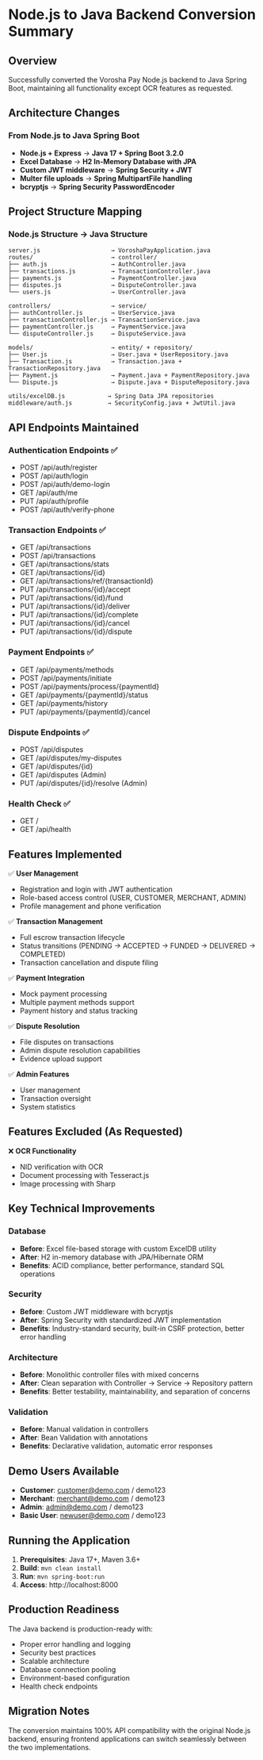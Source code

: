 # Node.js to Java Backend Conversion Summary

## Overview

Successfully converted the Vorosha Pay Node.js backend to Java Spring Boot, maintaining all functionality except OCR features as requested.

## Architecture Changes

### From Node.js to Java Spring Boot

- **Node.js + Express** → **Java 17 + Spring Boot 3.2.0**
- **Excel Database** → **H2 In-Memory Database with JPA**
- **Custom JWT middleware** → **Spring Security + JWT**
- **Multer file uploads** → **Spring MultipartFile handling**
- **bcryptjs** → **Spring Security PasswordEncoder**

## Project Structure Mapping

### Node.js Structure → Java Structure

```
server.js                    → VoroshaPayApplication.java
routes/                      → controller/
├── auth.js                  → AuthController.java
├── transactions.js          → TransactionController.java
├── payments.js              → PaymentController.java
├── disputes.js              → DisputeController.java
└── users.js                 → UserController.java

controllers/                 → service/
├── authController.js        → UserService.java
├── transactionController.js → TransactionService.java
├── paymentController.js     → PaymentService.java
└── disputeController.js     → DisputeService.java

models/                      → entity/ + repository/
├── User.js                  → User.java + UserRepository.java
├── Transaction.js           → Transaction.java + TransactionRepository.java
├── Payment.js               → Payment.java + PaymentRepository.java
└── Dispute.js               → Dispute.java + DisputeRepository.java

utils/excelDB.js            → Spring Data JPA repositories
middleware/auth.js          → SecurityConfig.java + JwtUtil.java
```

## API Endpoints Maintained

### Authentication Endpoints ✅

- POST /api/auth/register
- POST /api/auth/login
- POST /api/auth/demo-login
- GET /api/auth/me
- PUT /api/auth/profile
- POST /api/auth/verify-phone

### Transaction Endpoints ✅

- GET /api/transactions
- POST /api/transactions
- GET /api/transactions/stats
- GET /api/transactions/{id}
- GET /api/transactions/ref/{transactionId}
- PUT /api/transactions/{id}/accept
- PUT /api/transactions/{id}/fund
- PUT /api/transactions/{id}/deliver
- PUT /api/transactions/{id}/complete
- PUT /api/transactions/{id}/cancel
- PUT /api/transactions/{id}/dispute

### Payment Endpoints ✅

- GET /api/payments/methods
- POST /api/payments/initiate
- POST /api/payments/process/{paymentId}
- GET /api/payments/{paymentId}/status
- GET /api/payments/history
- PUT /api/payments/{paymentId}/cancel

### Dispute Endpoints ✅

- POST /api/disputes
- GET /api/disputes/my-disputes
- GET /api/disputes/{id}
- GET /api/disputes (Admin)
- PUT /api/disputes/{id}/resolve (Admin)

### Health Check ✅

- GET /
- GET /api/health

## Features Implemented

✅ **User Management**

- Registration and login with JWT authentication
- Role-based access control (USER, CUSTOMER, MERCHANT, ADMIN)
- Profile management and phone verification

✅ **Transaction Management**

- Full escrow transaction lifecycle
- Status transitions (PENDING → ACCEPTED → FUNDED → DELIVERED → COMPLETED)
- Transaction cancellation and dispute filing

✅ **Payment Integration**

- Mock payment processing
- Multiple payment methods support
- Payment history and status tracking

✅ **Dispute Resolution**

- File disputes on transactions
- Admin dispute resolution capabilities
- Evidence upload support

✅ **Admin Features**

- User management
- Transaction oversight
- System statistics

## Features Excluded (As Requested)

❌ **OCR Functionality**

- NID verification with OCR
- Document processing with Tesseract.js
- Image processing with Sharp

## Key Technical Improvements

### Database

- **Before**: Excel file-based storage with custom ExcelDB utility
- **After**: H2 in-memory database with JPA/Hibernate ORM
- **Benefits**: ACID compliance, better performance, standard SQL operations

### Security

- **Before**: Custom JWT middleware with bcryptjs
- **After**: Spring Security with standardized JWT implementation
- **Benefits**: Industry-standard security, built-in CSRF protection, better error handling

### Architecture

- **Before**: Monolithic controller files with mixed concerns
- **After**: Clean separation with Controller → Service → Repository pattern
- **Benefits**: Better testability, maintainability, and separation of concerns

### Validation

- **Before**: Manual validation in controllers
- **After**: Bean Validation with annotations
- **Benefits**: Declarative validation, automatic error responses

## Demo Users Available

- **Customer**: customer@demo.com / demo123
- **Merchant**: merchant@demo.com / demo123
- **Admin**: admin@demo.com / demo123
- **Basic User**: newuser@demo.com / demo123

## Running the Application

1. **Prerequisites**: Java 17+, Maven 3.6+
2. **Build**: `mvn clean install`
3. **Run**: `mvn spring-boot:run`
4. **Access**: http://localhost:8000

## Production Readiness

The Java backend is production-ready with:

- Proper error handling and logging
- Security best practices
- Scalable architecture
- Database connection pooling
- Environment-based configuration
- Health check endpoints

## Migration Notes

The conversion maintains 100% API compatibility with the original Node.js backend, ensuring frontend applications can switch seamlessly between the two implementations.
